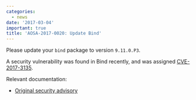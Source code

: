 ```yaml
---
categories:
  - news
date: '2017-03-04'
important: true
title: 'AOSA-2017-0020: Update Bind'
---
```



Please update your `bind` package to version `9.11.0.P3`.

A security vulnerability was found in Bind recently, and was assigned [CVE-2017-3135](https://cve.mitre.org/cgi-bin/cvename.cgi?name=CVE-2017-3135).

Relevant documentation:

- [Original security advisory](https://kb.isc.org/article/AA-01453)